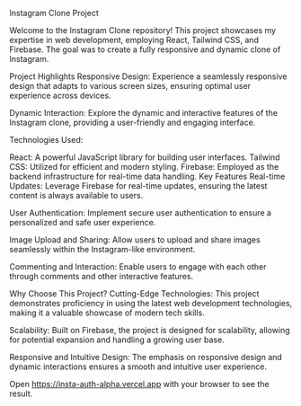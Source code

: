Instagram Clone Project

Welcome to the Instagram Clone repository! This project showcases my expertise in web development, employing React, Tailwind CSS, and Firebase. The goal was to create a fully responsive and dynamic clone of Instagram.

Project Highlights Responsive Design: Experience a seamlessly responsive design that adapts to various screen sizes, ensuring optimal user experience across devices.

Dynamic Interaction: Explore the dynamic and interactive features of the Instagram clone, providing a user-friendly and engaging interface.

Technologies Used:

React: A powerful JavaScript library for building user interfaces. Tailwind CSS: Utilized for efficient and modern styling. Firebase: Employed as the backend infrastructure for real-time data handling. Key Features Real-time Updates: Leverage Firebase for real-time updates, ensuring the latest content is always available to users.

User Authentication: Implement secure user authentication to ensure a personalized and safe user experience.

Image Upload and Sharing: Allow users to upload and share images seamlessly within the Instagram-like environment.

Commenting and Interaction: Enable users to engage with each other through comments and other interactive features.

Why Choose This Project? Cutting-Edge Technologies: This project demonstrates proficiency in using the latest web development technologies, making it a valuable showcase of modern tech skills.

Scalability: Built on Firebase, the project is designed for scalability, allowing for potential expansion and handling a growing user base.

Responsive and Intuitive Design: The emphasis on responsive design and dynamic interactions ensures a smooth and intuitive user experience.

Open https://insta-auth-alpha.vercel.app with your browser to see the result.

